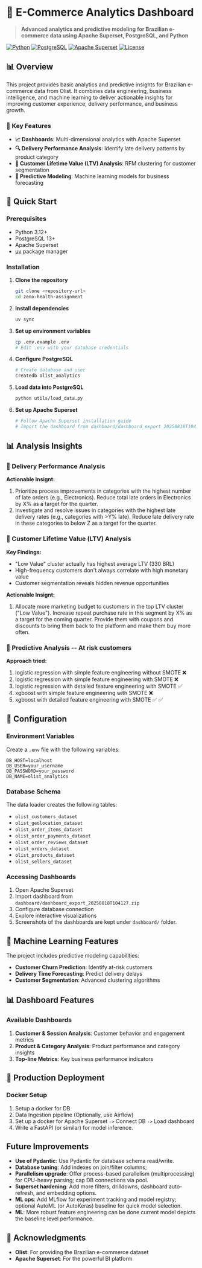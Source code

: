 # 🛒 E-Commerce Analytics Dashboard

> **Advanced analytics and predictive modeling for Brazilian e-commerce data using Apache Superset, PostgreSQL, and Python**

[![Python](https://img.shields.io/badge/Python-3.12+-blue.svg)](https://python.org)
[![PostgreSQL](https://img.shields.io/badge/PostgreSQL-13+-green.svg)](https://postgresql.org)
[![Apache Superset](https://img.shields.io/badge/Apache%20Superset-Latest-orange.svg)](https://superset.apache.org)
[![License](https://img.shields.io/badge/License-MIT-yellow.svg)](LICENSE)

## 📊 Overview

This project provides basic analytics and predictive insights for Brazilian e-commerce data from Olist. It combines data engineering, business intelligence, and machine learning to deliver actionable insights for improving customer experience, delivery performance, and business growth.

### 🎯 Key Features

- **📈 Dashboards**: Multi-dimensional analytics with Apache Superset
- **🔍 Delivery Performance Analysis**: Identify late delivery patterns by product category
- **👥 Customer Lifetime Value (LTV) Analysis**: RFM clustering for customer segmentation
- **🤖 Predictive Modeling**: Machine learning models for business forecasting


## 🚀 Quick Start

### Prerequisites

- Python 3.12+
- PostgreSQL 13+
- Apache Superset
- [uv](https://github.com/astral-sh/uv) package manager

### Installation

1. **Clone the repository**
   ```bash
   git clone <repository-url>
   cd zeno-health-assignment
   ```

2. **Install dependencies**
   ```bash
   uv sync
   ```

3. **Set up environment variables**
   ```bash
   cp .env.example .env
   # Edit .env with your database credentials
   ```

4. **Configure PostgreSQL**
   ```bash
   # Create database and user
   createdb olist_analytics
   ```

5. **Load data into PostgreSQL**
   ```bash
   python utils/load_data.py
   ```

6. **Set up Apache Superset**
   ```bash
   # Follow Apache Superset installation guide
   # Import the dashboard from dashboard/dashboard_export_20250818T104127.zip
   ```

## 📊 Analysis Insights

### 👥 Delivery Performance Analysis

**Actionable Insignt:** 
1. Prioritize process improvements in categories with the highest number of late orders (e.g., Electronics). Reduce total late orders in Electronics by X% as a target for the quarter. 
2. Investigate and resolve issues in categories with the highest late delivery rates (e.g., categories with >Y% late). Reduce late delivery rate in these categories to below Z as a target for the quarter. 

### 👥 Customer Lifetime Value (LTV) Analysis

**Key Findings:**
- "Low Value" cluster actually has highest average LTV (330 BRL)
- High-frequency customers don't always correlate with high monetary value
- Customer segmentation reveals hidden revenue opportunities

**Actionable Insignt:** 
1. Allocate more marketing budget to customers in the top LTV cluster ("Low Value"). Increase repeat purchase rate in this segment by X% as a target for the coming quarter. Provide them with coupons and discounts to bring them back to the platform and make them buy more often. 

### 👥 Predictive Analysis -- At risk customers 

**Approach tried:**
1. logistic regression with simple feature engineering without SMOTE ❌  
2. logistic regression with simple feature engineering with SMOTE ❌ 
3. logistic regression with detailed feature engineering with SMOTE ✅ 
4. xgboost with simple feature engineering with SMOTE ❌ 
5. xgboost with detailed feature engineering with SMOTE ✅ ✅ 

## 🔧 Configuration

### Environment Variables

Create a `.env` file with the following variables:

```env
DB_HOST=localhost
DB_USER=your_username
DB_PASSWORD=your_password
DB_NAME=olist_analytics
```

### Database Schema

The data loader creates the following tables:
- `olist_customers_dataset`
- `olist_geolocation_dataset`
- `olist_order_items_dataset`
- `olist_order_payments_dataset`
- `olist_order_reviews_dataset`
- `olist_orders_dataset`
- `olist_products_dataset`
- `olist_sellers_dataset`

### Accessing Dashboards

1. Open Apache Superset
2. Import dashboard from `dashboard/dashboard_export_20250818T104127.zip`
3. Configure database connection
4. Explore interactive visualizations 
5. Screenshots of the dashboards are kept under `dashboard/` folder.

## 🤖 Machine Learning Features

The project includes predictive modeling capabilities:

- **Customer Churn Prediction**: Identify at-risk customers
- **Delivery Time Forecasting**: Predict delivery delays
- **Customer Segmentation**: Advanced clustering algorithms

## 📊 Dashboard Features

### Available Dashboards

1. **Customer & Session Analysis**: Customer behavior and engagement metrics
2. **Product & Category Analysis**: Product performance and category insights
3. **Top-line Metrics**: Key business performance indicators

## 🚀 Production Deployment

### Docker Setup

1. Setup a docker for DB 
2. Data Ingestion pipeline (Optionally, use Airflow)
3. Set up a docker for Apache Superset `->` Connect DB `->` Load dashboard 
4. Write a FastAPI (or similar) for model inference. 

## Future Improvements

- **Use of Pydantic**: Use Pydantic for database schema read/write.
- **Database tuning**: Add indexes on join/filter columns; 
- **Parallelism upgrade**: Offer process-based parallelism (multiprocessing) for CPU-heavy parsing; cap DB connections via pool.
- **Superset hardening**: Add more filters, drilldowns, dashboard auto-refresh, and embedding options.
- **ML ops**: Add MLflow for experiment tracking and model registry; optional AutoML (or AutoKeras) baseline for quick model selection.
- **ML**: More robust feature engineering can be done current model depicts the baseline level performance.

## 🙏 Acknowledgments

- **Olist**: For providing the Brazilian e-commerce dataset
- **Apache Superset**: For the powerful BI platform